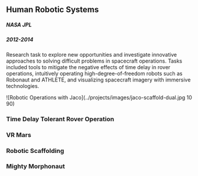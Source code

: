 ## Human Robotic Systems

##### NASA JPL

##### 2012-2014

Research task to explore new opportunities and investigate innovative approaches to solving difficult problems in spacecraft operations. Tasks included tools to mitigate the negative effects of time delay in rover operations, intuitively operating high-degree-of-freedom robots such as Robonaut and ATHLETE, and visualizing spacecraft imagery with immersive technologies.

![Robotic Operations with Jaco](../projects/images/jaco-scaffold-dual.jpg 10 90)

### Time Delay Tolerant Rover Operation

### VR Mars

### Robotic Scaffolding

### Mighty Morphonaut
